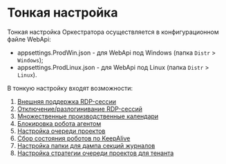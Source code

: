 # Тонкая настройка
Тонкая настройка Оркестратора осуществляется в конфигурационном файле WebApi:
* appsettings.ProdWin.json - для WebApi под Windows (папка `Distr` > `Windows`);
* appsettings.ProdLinux.json - для WebApi под Linux (папка `Distr` > `Linux`).

В тонкую настройку входят возможности:
1. [Внешняя поддержка RDP-сессии](orchestrator/deployment/fine-tuning/rdp-sessions.md)
1. [Отключение/разлогинивание RDP-сессий ](orchestrator/deployment/fine-tuning/disabling-rdp-sessions.md)
1. [Множественные производственные календари](orchestrator/deployment/fine-tuning/multiple-production-calendars.md)
1. [Блокировка робота агентом](orchestrator/deployment/fine-tuning/blocking-robot-by-agent.md)
1. [Настройка очереди проектов](orchestrator/deployment/fine-tuning/setting-project-queue.md)
1. [Сбор состояния роботов по KeepAlive](orchestrator/deployment/fine-tuning/collecting-state-of-robots.md)
1. [Настройка папки для дампа секций журналов](orchestrator/deployment/fine-tuning/log-section-dump-folder.md)
1. [Настройка стратегии очереди проектов для тенанта](orchestrator/deployment/fine-tuning/project-queue-strategies-for-tenant.md)

